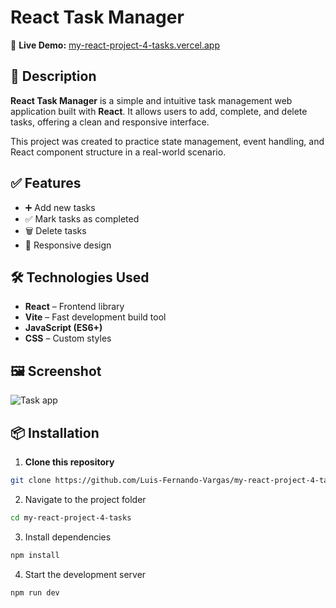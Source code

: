 # React Task Manager

🚀 **Live Demo:** [my-react-project-4-tasks.vercel.app](https://my-react-project-4-tasks.vercel.app)

## 📝 Description

**React Task Manager** is a simple and intuitive task management web application built with **React**. It allows users to add, complete, and delete tasks, offering a clean and responsive interface.

This project was created to practice state management, event handling, and React component structure in a real-world scenario.

## ✅ Features

- ➕ Add new tasks
- ✅ Mark tasks as completed
- 🗑️ Delete tasks
- 📱 Responsive design

## 🛠 Technologies Used

- **React** – Frontend library
- **Vite** – Fast development build tool
- **JavaScript (ES6+)**
- **CSS** – Custom styles

## 🖼️ Screenshot

![Task app](https://github.com/user-attachments/assets/37b395d7-3a09-45c1-a736-45591c256ea0)


## 📦 Installation

1. **Clone this repository**
```bash
git clone https://github.com/Luis-Fernando-Vargas/my-react-project-4-tasks.git
```

2. Navigate to the project folder

```bash
cd my-react-project-4-tasks
```
3. Install dependencies
```bash
npm install
```

4. Start the development server
```bash
npm run dev
```
